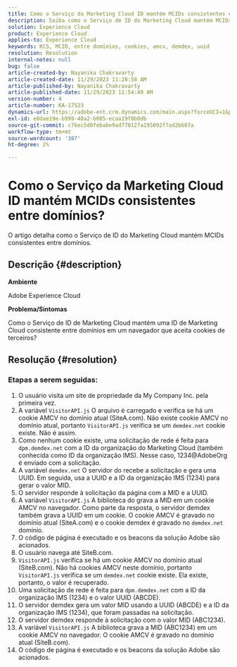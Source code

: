 ```yaml
---
title: Como o Serviço da Marketing Cloud ID mantém MCIDs consistentes entre domínios?
description: Saiba como o Serviço de ID do Marketing Cloud mantém MCIDs consistentes entre domínios.
solution: Experience Cloud
product: Experience Cloud
applies-to: Experience Cloud
keywords: KCS, MCID, entre domínios, cookies, amcv, demdex, uuid
resolution: Resolution
internal-notes: null
bug: false
article-created-by: Nayanika Chakravarty
article-created-date: 11/29/2023 11:28:58 AM
article-published-by: Nayanika Chakravarty
article-published-date: 11/29/2023 11:54:49 AM
version-number: 4
article-number: KA-17523
dynamics-url: https://adobe-ent.crm.dynamics.com/main.aspx?forceUCI=1&pagetype=entityrecord&etn=knowledgearticle&id=a140bd7a-aa8e-ee11-8179-6045bd006239
exl-id: e8dae19e-b999-40a2-b005-ecaa19f0b0db
source-git-commit: c76ec5d0febabe9ad770127a195092f7ad2b667a
workflow-type: tm+mt
source-wordcount: '387'
ht-degree: 2%

---
```


# Como o Serviço da Marketing Cloud ID mantém MCIDs consistentes entre domínios?


O artigo detalha como o Serviço de ID do Marketing Cloud mantém MCIDs consistentes entre domínios.

## Descrição {#description}


<b>Ambiente</b>

Adobe Experience Cloud

<b>Problema/Sintomas</b>

Como o Serviço de ID de Marketing Cloud mantém uma ID de Marketing Cloud consistente entre domínios em um navegador que aceita cookies de terceiros?


## Resolução {#resolution}


### Etapas a serem seguidas:

1. O usuário visita um site de propriedade da My Company Inc. pela primeira vez.
2. A variável `VisitorAPI.js` O arquivo é carregado e verifica se há um cookie AMCV no domínio atual (SiteA.com). Não existe cookie AMCV no domínio atual, portanto `VisitorAPI.js` verifica se um `demdex.net` cookie existe. Não é assim.
3. Como nenhum cookie existe, uma solicitação de rede é feita para `dpm.demdex.net` com a ID da organização do Marketing Cloud (também conhecida como ID da organização IMS). Nesse caso, 1234@AdobeOrg é enviado com a solicitação.
4. A variável `demdex.net` O servidor do recebe a solicitação e gera uma UUID. Em seguida, usa a UUID e a ID da organização IMS (1234) para gerar o valor MID.
5. O servidor responde à solicitação da página com a MID e a UUID.
6. A variável `VisitorAPI.js` A biblioteca do grava a MID em um cookie AMCV no navegador. Como parte da resposta, o servidor demdex também grava a UUID em um cookie. O cookie AMCV é gravado no domínio atual (SiteA.com) e o cookie demdex é gravado no `demdex.net` domínio.
7. O código de página é executado e os beacons da solução Adobe são acionados.
8. O usuário navega até SiteB.com.
9. `VisitorAPI.js` verifica se há um cookie AMCV no domínio atual (SiteB.com). Não há cookies AMCV neste domínio, portanto `VisitorAPI.js` verifica se um `demdex.net` cookie existe. Ela existe, portanto, o valor é recuperado.
10. Uma solicitação de rede é feita para `dpm.demdex.net` com a ID da organização IMS (1234) e o valor UUID (ABCDE).
11. O servidor demdex gera um valor MID usando a UUID (ABCDE) e a ID da organização IMS (1234), que foram passadas na solicitação.
12. O servidor demdex responde à solicitação com o valor MID (ABC1234).
13. A variável `VisitorAPI.js` A biblioteca grava a MID (ABC1234) em um cookie AMCV no navegador. O cookie AMCV é gravado no domínio atual (SiteB.com).
14. O código de página é executado e os beacons da solução Adobe são acionados.
